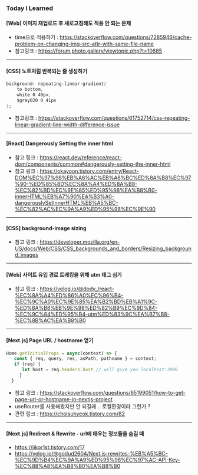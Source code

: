 ### Today I Learned
#### [Web] 이미지 재업로드 후 새로고침해도 적용 안 되는 문제
* time으로 적용하기 : https://stackoverflow.com/questions/7285946/cache-problem-on-changing-img-src-attr-with-same-file-name
* 참고링크 : https://forum.photo.gallery/viewtopic.php?t=10685

---

#### [CSS] 노트처럼 반복되는 줄 생성하기
```css
background: repeating-linear-gradient(
    to bottom,
    white 0 40px,
    $gray020 0 41px
);
```
* 참고링크 : https://stackoverflow.com/questions/61752714/css-repeating-linear-gradient-line-width-difference-issue

---

#### [React] Dangerously Setting the inner html
* 참고 링크 : https://react.dev/reference/react-dom/components/common#dangerously-setting-the-inner-html
* 참고 링크 : https://okayoon.tistory.com/entry/React-DOM%EC%97%98%EB%A6%AC%EB%A8%BC%ED%8A%B8%EC%97%90-%ED%85%8D%EC%8A%A4%ED%8A%B8-%EC%82%BD%EC%9E%85%ED%95%98%EA%B8%B0-innerHTML%EB%A7%90%EA%B3%A0-dangerouslySetInnerHTML%EB%A5%BC-%EC%82%AC%EC%9A%A9%ED%95%98%EC%9E%90

---

#### [CSS] background-image sizing
* 참고 링크 : https://developer.mozilla.org/en-US/docs/Web/CSS/CSS_backgrounds_and_borders/Resizing_background_images

---

#### [Web] 사이트 유입 경로 트래킹을 위해 utm 태그 심기
* 참고 링크 : https://velog.io/@dody_/react-%EC%8A%A4%ED%86%A0%EC%96%B4-%EC%9C%A0%EC%9E%85%EA%B2%BD%EB%A1%9C-%ED%8A%B8%EB%9E%98%ED%82%B9%EC%9D%84-%EC%9C%84%ED%95%B4-utm%ED%83%9C%EA%B7%B8-%EC%8B%AC%EA%B8%B0

---

#### [Next.js] Page URL / hostname 얻기
```javascript
Home.getInitialProps = async(context) => {
   const { req, query, res, asPath, pathname } = context;
   if (req) {
      let host = req.headers.host // will give you localhost:3000
     }
  }
```
* 참고 링크 : https://stackoverflow.com/questions/65199051/how-to-get-page-url-or-hostname-in-nextjs-project
* useRouter를 사용해봤지만 안 되길래 .. 로컬환경이라 그런가 ?
* 관련 링크 : https://choisuhyeok.tistory.com/82

---

#### [Next.js] Redirect & Rewrite - url에 태우는 정보들을 숨길 때
* https://jikor1st.tistory.com/17
* https://velog.io/@godud2604/Next.js-rewrites-%EB%A5%BC-%EC%9D%B4%EC%9A%A9%ED%95%98%EC%97%AC-API-Key-%EC%88%A8%EA%B8%B0%EA%B8%B0
